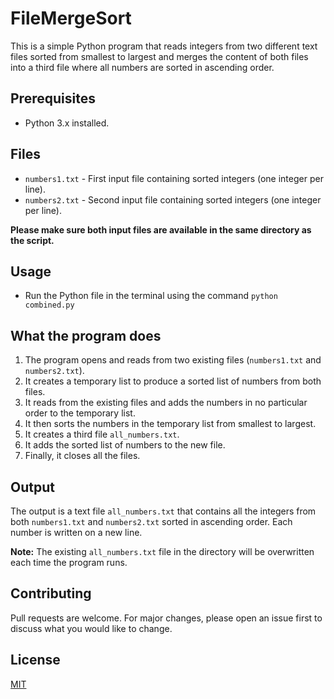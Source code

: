 # FileMergeSort

This is a simple Python program that reads integers from two different text files sorted from smallest to largest and merges the content of both files into a third file where all numbers are sorted in ascending order.

## Prerequisites
- Python 3.x installed.

## Files
- `numbers1.txt` - First input file containing sorted integers (one integer per line).
- `numbers2.txt` - Second input file containing sorted integers (one integer per line).

**Please make sure both input files are available in the same directory as the script.**

## Usage
- Run the Python file in the terminal using the command `python combined.py`

## What the program does

1. The program opens and reads from two existing files (`numbers1.txt` and `numbers2.txt`).
2. It creates a temporary list to produce a sorted list of numbers from both files.
3. It reads from the existing files and adds the numbers in no particular order to the temporary list.
4. It then sorts the numbers in the temporary list from smallest to largest.
5. It creates a third file `all_numbers.txt`.
6. It adds the sorted list of numbers to the new file.
7. Finally, it closes all the files.

## Output
The output is a text file `all_numbers.txt` that contains all the integers from both `numbers1.txt` and `numbers2.txt` sorted in ascending order. Each number is written on a new line.

**Note:** The existing `all_numbers.txt` file in the directory will be overwritten each time the program runs.

## Contributing
Pull requests are welcome. For major changes, please open an issue first to discuss what you would like to change.

## License
[MIT](https://choosealicense.com/licenses/mit/)
